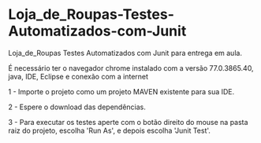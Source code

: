 # Loja_de_Roupas-Testes-Automatizados-com-Junit
Loja_de_Roupas Testes Automatizados com Junit para entrega em aula.

É necessário ter o navegador chrome instalado com a versão 77.0.3865.40, java, IDE, Eclipse e conexão com a internet

1 - Importe o projeto como um projeto MAVEN existente para sua IDE.

2 - Espere o download das dependências.

3 - Para executar os testes aperte com o botão direito do mouse na pasta raiz do projeto, escolha 'Run As', e depois escolha 'Junit Test'. 
